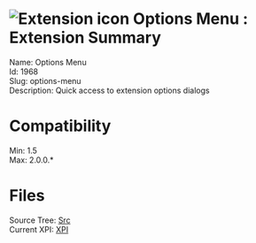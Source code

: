 # ![Extension icon](https://addons.thunderbird.net/static/img/addon-icons/default-64.png) Options Menu : Extension Summary

Name: Options Menu  
Id: 1968  
Slug: options-menu  
Description: Quick access to extension options dialogs
  

# Compatibility
Min: 1.5  
Max: 2.0.0.*  

# Files

Source Tree: [Src](C:/Dev/Thunderbird/ThunderKdB/xall/xOther/1968-options-menu/src)  
Current XPI: [XPI](C:/Dev/Thunderbird/ThunderKdB/xall/xOther/1968-options-menu/xpi)  



